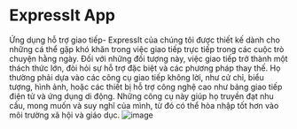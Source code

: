 # ExpressIt App
Ứng dụng hỗ trợ giao tiếp- ExpressIt của chúng tôi được thiết kế dành cho những cá thể
gặp khó khăn trong việc giao tiếp trực tiếp trong các cuộc trò chuyện hằng ngày. Đối với
những đối tượng này, việc giao tiếp trở thành một thách thức lớn, đòi hỏi sự hỗ trợ đặc biệt
và các phương pháp thay thế. Họ thường phải dựa vào các công cụ giao tiếp không lời, như
cử chỉ, biểu tượng, hình ảnh, hoặc các thiết bị hỗ trợ công nghệ cao như bảng giao tiếp điện
tử và ứng dụng di động. Những công cụ này giúp họ truyền đạt nhu cầu, mong muốn và suy
nghĩ của mình, từ đó có thể hòa nhập tốt hơn vào môi trường xã hội và giáo dục.
![image](https://github.com/ka2509/ExpressIt-App/assets/115394338/098be5e0-9098-4647-a216-38ffd1b4dfb9)

